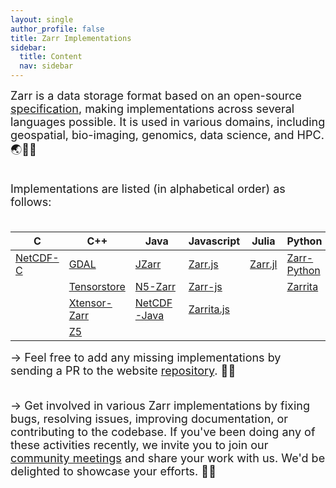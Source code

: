 ```yaml
---
layout: single
author_profile: false
title: Zarr Implementations
sidebar:
  title: Content
  nav: sidebar
---
```


<font size="4">
Zarr is a data storage format based on an open-source <a
href="https://zarr-specs.readthedocs.io/">specification</a>, making
implementations across several languages possible. It is used in various
domains, including geospatial, bio-imaging, genomics, data science, and HPC. 🌏🔬🧬<br><br>

Implementations are listed (in alphabetical order) as follows:<br><br> </font>

| C          | C++            | Java          | Javascript   | Julia     | Python        | R         | Rust      |
| ---------- | -------------- | ------------- | ------------ | --------- | ------------- | --------- | --------- |
| [NetCDF-C] | [GDAL]         | [JZarr]       | [Zarr.js]    | [Zarr.jl] | [Zarr-Python] | [Rarr]    | [Rust-N5] |
|            | [Tensorstore]  | [N5-Zarr]     | [Zarr-js]    |           | [Zarrita]     | [Pizzarr] | [Zarr]    |
|            | [Xtensor-Zarr] | [NetCDF-Java] | [Zarrita.js] |           |               |           | [Zarrs]   |
|            | [Z5]           |               |              |           |               |           |           |

[NetCDF-C]: https://github.com/Unidata/netcdf-c
[GDAL]: https://gdal.org/drivers/raster/zarr.html
[JZarr]: https://github.com/bcdev/jzarr
[Zarr.js]: https://github.com/gzuidhof/zarr.js
[Zarr.jl]: https://github.com/JuliaIO/Zarr.jl
[Zarr-Python]: https://github.com/zarr-developers/zarr-python
[Zarrita]: https://github.com/scalableminds/zarrita
[Rarr]: https://github.com/grimbough/Rarr
[Rust-N5]: https://github.com/aschampion/rust-n5
[Tensorstore]: https://github.com/google/tensorstore/
[N5-Zarr]: https://github.com/saalfeldlab/n5-zarr
[Zarr-js]: https://github.com/freeman-lab/zarr-js
[Zarr]: https://github.com/sci-rs/zarr
[Xtensor-Zarr]: https://github.com/xtensor-stack/xtensor-zarr
[NetCDF-Java]: https://github.com/Unidata/netcdf-java
[Z5]: https://github.com/constantinpape/z5
[Pizzarr]: https://keller-mark.github.io/pizzarr/
[Zarrs]: https://github.com/LDeakin/zarrs
[Zarrita.js]: https://github.com/manzt/zarrita.js

<font size="4">
→ Feel free to add any missing implementations by sending a PR to the website <a href="https://github.com/zarr-developers/zarr-developers.github.io/">repository</a>. 🤝🏻<br><br>

→ Get involved in various Zarr implementations by fixing bugs, resolving issues, improving documentation, or contributing to the codebase.
If you've been doing any of these activities recently, we invite you to join our <a href="https://zarr.dev/community-calls/">community meetings</a> and share your work with us. We'd be delighted to showcase your efforts. 💪🏻 </font>
